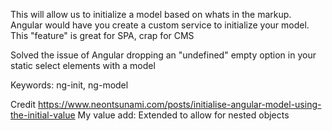 This will allow us to initialize a model based on whats in the markup. Angular would have you create a custom 
service to initialize your model. This "feature" is great for SPA, crap for CMS

Solved the issue of Angular dropping an "undefined" empty option in your static select elements with a model

Keywords: ng-init, ng-model

Credit https://www.neontsunami.com/posts/initialise-angular-model-using-the-initial-value
My value add: Extended to allow for nested objects
